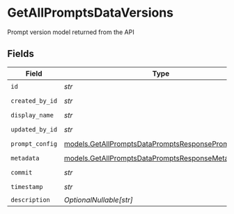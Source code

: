 # GetAllPromptsDataVersions

Prompt version model returned from the API


## Fields

| Field                                                                                                            | Type                                                                                                             | Required                                                                                                         | Description                                                                                                      |
| ---------------------------------------------------------------------------------------------------------------- | ---------------------------------------------------------------------------------------------------------------- | ---------------------------------------------------------------------------------------------------------------- | ---------------------------------------------------------------------------------------------------------------- |
| `id`                                                                                                             | *str*                                                                                                            | :heavy_check_mark:                                                                                               | N/A                                                                                                              |
| `created_by_id`                                                                                                  | *str*                                                                                                            | :heavy_check_mark:                                                                                               | N/A                                                                                                              |
| `display_name`                                                                                                   | *str*                                                                                                            | :heavy_check_mark:                                                                                               | N/A                                                                                                              |
| `updated_by_id`                                                                                                  | *str*                                                                                                            | :heavy_check_mark:                                                                                               | N/A                                                                                                              |
| `prompt_config`                                                                                                  | [models.GetAllPromptsDataPromptsResponsePromptConfig](../models/getallpromptsdatapromptsresponsepromptconfig.md) | :heavy_check_mark:                                                                                               | N/A                                                                                                              |
| `metadata`                                                                                                       | [models.GetAllPromptsDataPromptsResponseMetadata](../models/getallpromptsdatapromptsresponsemetadata.md)         | :heavy_check_mark:                                                                                               | N/A                                                                                                              |
| `commit`                                                                                                         | *str*                                                                                                            | :heavy_check_mark:                                                                                               | N/A                                                                                                              |
| `timestamp`                                                                                                      | *str*                                                                                                            | :heavy_check_mark:                                                                                               | N/A                                                                                                              |
| `description`                                                                                                    | *OptionalNullable[str]*                                                                                          | :heavy_minus_sign:                                                                                               | N/A                                                                                                              |